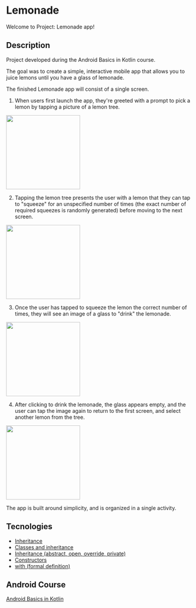 # Lemonade

Welcome to Project: Lemonade app!

## Description

Project developed during the Android Basics in Kotlin course.

The goal was to create a simple, interactive mobile app that allows you to juice lemons until you have a glass of lemonade. 

The finished Lemonade app will consist of a single screen. 

1. When users first launch the app, they're greeted with a prompt to pick a lemon by tapping a picture of a lemon tree.

<div>
<img src="https://user-images.githubusercontent.com/92222426/206860813-7585ac72-f1bb-4aee-8b60-7c334f82e5bc.jpg" width="200px"/>
</div>

2. Tapping the lemon tree presents the user with a lemon that they can tap to "squeeze" for an unspecified number of times (the exact number of required squeezes is randomly generated) before moving to the next screen.

<div>
<img src="https://user-images.githubusercontent.com/92222426/206861644-233741c4-2541-4e2d-ad2c-426b6e03231b.jpg" width="200px"/>
</div>

3. Once the user has tapped to squeeze the lemon the correct number of times, they will see an image of a glass to "drink" the lemonade.

<div>
<img src="https://user-images.githubusercontent.com/92222426/206861703-87b1a6b6-fb8f-4712-a224-eba366b4151e.jpg" width="200px"/>
</div>

4. After clicking to drink the lemonade, the glass appears empty, and the user can tap the image again to return to the first screen, and select another lemon from the tree.

<div>
<img src="https://user-images.githubusercontent.com/92222426/206861755-4563d461-dd66-4ef0-b3c3-2eb43507c00f.jpg" width="200px"/>
</div>

The app is built around simplicity, and is organized in a single activity.

## Tecnologies
          
* [Inheritance](https://play.kotlinlang.org/byExample/01_introduction/07_Inheritance?utm_source=developer.android.com&utm_medium=referral)
* [Classes and inheritance](https://kotlinlang.org/docs/classes.html)
* [Inheritance (abstract, open, override, private)](https://khan.github.io/kotlin-for-python-developers/#inheritance)
* [Constructors](https://kotlinlang.org/docs/classes.html#constructors)
* [with (formal definition)](https://kotlinlang.org/api/latest/jvm/stdlib/kotlin/with.html?utm_source=developer.android.com&utm_medium=referral)

## Android Course
[Android Basics in Kotlin](https://developer.android.com/courses/android-basics-kotlin/course)
